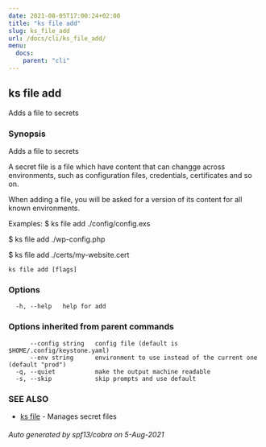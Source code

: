 ```yaml
---
date: 2021-08-05T17:00:24+02:00
title: "ks file add"
slug: ks_file_add
url: /docs/cli/ks_file_add/
menu:
  docs:
    parent: "cli"
---
```

## ks file add

Adds a file to secrets

### Synopsis

Adds a file to secrets

A secret file is a file which have content that can changge
across environments, such as configuration files, credentials,
certificates and so on.

When adding a file, you will be asked for a version of its content
for all known environments.

Examples:
  $ ks file add ./config/config.exs
  
  $ ks file add ./wp-config.php

  $ ks file add ./certs/my-website.cert


```
ks file add [flags]
```

### Options

```
  -h, --help   help for add
```

### Options inherited from parent commands

```
      --config string   config file (default is $HOME/.config/keystone.yaml)
      --env string      environment to use instead of the current one (default "prod")
  -q, --quiet           make the output machine readable
  -s, --skip            skip prompts and use default
```

### SEE ALSO

* [ks file](/docs/cli/ks_file/)	 - Manages secret files

###### Auto generated by spf13/cobra on 5-Aug-2021
